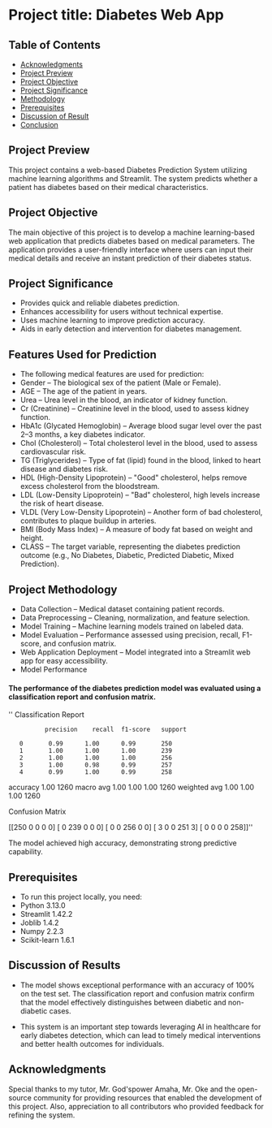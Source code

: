 # Project title: Diabetes Web App

## Table of Contents
- [Acknowledgments](#acknowledgments)
- [Project Preview](#docs/project-preview.md)
- [Project Objective](#project-objective)
- [Project Significance](#project-significance)
- [Methodology](#methodology)
- [Prerequisites](#Prerequisities)
- [Discussion of Result](#discussion-of-result)
- [Conclusion](#conclusion)

## Project Preview
This project contains a web-based Diabetes Prediction System utilizing machine learning algorithms and Streamlit. The system predicts whether a patient has diabetes based on their medical characteristics.

## Project Objective
The main objective of this project is to develop a machine learning-based web application that predicts diabetes based on medical parameters. The application provides a user-friendly interface where users can input their medical details and receive an instant prediction of their diabetes status.

## Project Significance
- Provides quick and reliable diabetes prediction.
- Enhances accessibility for users without technical expertise.
- Uses machine learning to improve prediction accuracy.
- Aids in early detection and intervention for diabetes management.

## Features Used for Prediction
- The following medical features are used for prediction:
- Gender – The biological sex of the patient (Male or Female).
- AGE – The age of the patient in years.
- Urea – Urea level in the blood, an indicator of kidney function.
- Cr (Creatinine) – Creatinine level in the blood, used to assess kidney function.
- HbA1c (Glycated Hemoglobin) – Average blood sugar level over the past 2–3 months, a key diabetes indicator.
- Chol (Cholesterol) – Total cholesterol level in the blood, used to assess cardiovascular risk.
- TG (Triglycerides) – Type of fat (lipid) found in the blood, linked to heart disease and diabetes risk.
- HDL (High-Density Lipoprotein) – "Good" cholesterol, helps remove excess cholesterol from the bloodstream.
- LDL (Low-Density Lipoprotein) – "Bad" cholesterol, high levels increase the risk of heart disease.
- VLDL (Very Low-Density Lipoprotein) – Another form of bad cholesterol, contributes to plaque buildup in arteries.
- BMI (Body Mass Index) – A measure of body fat based on weight and height.
- CLASS – The target variable, representing the diabetes prediction outcome (e.g., No Diabetes, Diabetic, Predicted Diabetic, Mixed Prediction).

## Project Methodology
- Data Collection – Medical dataset containing patient records.
- Data Preprocessing – Cleaning, normalization, and feature selection.
- Model Training – Machine learning models trained on labeled data.
- Model Evaluation – Performance assessed using precision, recall, F1-score, and confusion matrix.
- Web Application Deployment – Model integrated into a Streamlit web app for easy accessibility.
- Model Performance

#### The performance of the diabetes prediction model was evaluated using a classification report and confusion matrix.

'' Classification Report

              precision    recall  f1-score   support

       0       0.99      1.00      0.99       250
       1       1.00      1.00      1.00       239
       2       1.00      1.00      1.00       256
       3       1.00      0.98      0.99       257
       4       0.99      1.00      0.99       258

accuracy                           1.00      1260
macro avg      1.00      1.00      1.00      1260
weighted avg   1.00      1.00      1.00      1260

Confusion Matrix

[[250   0   0   0   0]
 [  0 239   0   0   0]
 [  0   0 256   0   0]
 [  3   0   0 251   3]
 [  0   0   0   0 258]]''

The model achieved high accuracy, demonstrating strong predictive capability.

## Prerequisites
- To run this project locally, you need:
- Python 3.13.0
- Streamlit 1.42.2
- Joblib 1.4.2
- Numpy 2.2.3
- Scikit-learn 1.6.1

## Discussion of Results
- The model shows exceptional performance with an accuracy of 100% on the test set. The classification report and confusion matrix confirm that the model effectively distinguishes between diabetic and non-diabetic cases.

- This system is an important step towards leveraging AI in healthcare for early diabetes detection, which can lead to timely medical interventions and better health outcomes for individuals.

## Acknowledgments

Special thanks to my tutor, Mr. God'spower Amaha, Mr. Oke and the open-source community for providing resources that enabled the development of this project. Also, appreciation to all contributors who provided feedback for refining the system.

